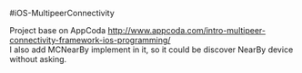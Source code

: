 #iOS-MultipeerConnectivity

Project base on AppCoda http://www.appcoda.com/intro-multipeer-connectivity-framework-ios-programming/  <br>
I also add MCNearBy implement in it, so it could be discover NearBy device without asking.
  
